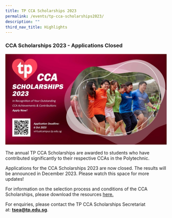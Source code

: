 ```yaml
---
title: TP CCA Scholarships 2023
permalink: /events/tp-cca-scholarships2023/
description: ""
third_nav_title: Highlights
---
```

### **CCA Scholarships 2023 - Applications Closed**

![CCA scholarship 2023](/images/Events/CCA%20Scholarship/cca%20scholarship2023.jpg)

The annual TP CCA Scholarships are awarded to students who have contributed significantly to their respective CCAs in the Polytechnic.

Applications for the CCA Scholarships 2023 are now closed. The results will be announced in December 2023. Please watch this space for more updates!

For information on the selection process and conditions of the CCA Scholarships, please download the resources [here.](https://apc01.safelinks.protection.outlook.com/?url=https%3A%2F%2Ftp-vc-staging.netlify.app%2Ffiles%2FCCA%2520Scholarships%2Ftp%2520cca%2520scholarship%25202023-criteria.pdf&data=05%7C01%7CTracy_NG%40TP.EDU.SG%7Cb18fa9a60793405ef7af08dbcfa14a6e%7C25a99bf08e72472aae50adfbdf0df6f1%7C0%7C0%7C638332063891198012%7CUnknown%7CTWFpbGZsb3d8eyJWIjoiMC4wLjAwMDAiLCJQIjoiV2luMzIiLCJBTiI6Ik1haWwiLCJXVCI6Mn0%3D%7C3000%7C%7C%7C&sdata=HsAI%2Bwj9%2BEqoatLVINuyoEXOBno6kMIDVna4Ck928xA%3D&reserved=0)

For enquiries, please contact the TP CCA Scholarships Secretariat at: [**tsea@tp.edu.sg**](mailto:tsea@tp.edu.sg).